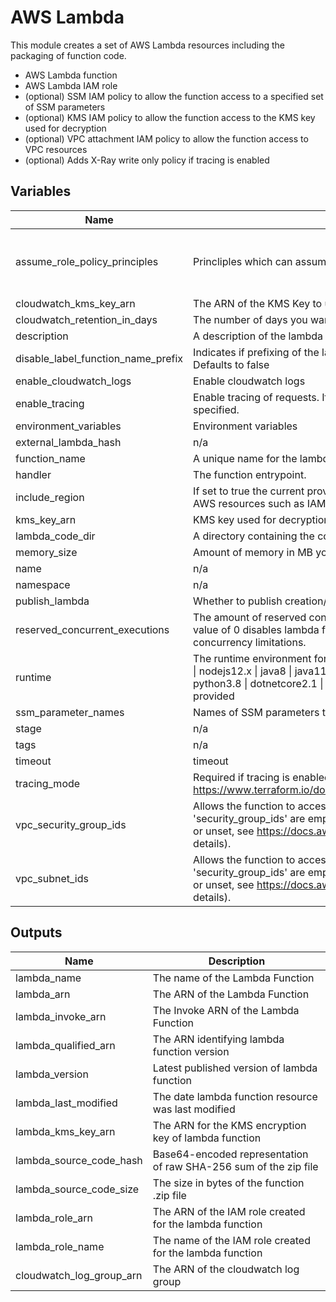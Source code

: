 # AWS Lambda

This module creates a set of AWS Lambda resources including the packaging of function code. 

- AWS Lambda function 
- AWS Lambda IAM role
- (optional) SSM IAM policy to allow the function access to a specified set of SSM parameters
- (optional) KMS IAM policy to allow the function access to the KMS key used for decryption
- (optional) VPC attachment IAM policy to allow the function access to VPC resources
- (optional) Adds X-Ray write only policy if tracing is enabled

## Variables

| Name | Description | Type | Default | Required |
|------|-------------|------|---------|:--------:|
| assume\_role\_policy\_principles | Princliples which can assume the lambdas role. | `list(string)` | <pre>[<br>  "lambda.amazonaws.com",<br>  "edgelambda.amazonaws.com"<br>]</pre> | no |
| cloudwatch\_kms\_key\_arn | The ARN of the KMS Key to use when encrypting log data | `string` | `null` | no |
| cloudwatch\_retention\_in\_days | The number of days you want to retain log events in lambda's log group | `number` | `14` | no |
| description | A description of the lambda function. | `any` | n/a | yes |
| disable\_label\_function\_name\_prefix | Indicates if prefixing of the lambda function name should be disabled. Defaults to false | `bool` | `false` | no |
| enable\_cloudwatch\_logs | Enable cloudwatch logs | `bool` | `true` | no |
| enable\_tracing | Enable tracing of requests. If tracing is enabled, tracing mode needs to be specified. | `bool` | `false` | no |
| environment\_variables | Environment variables | `map(string)` | `{}` | no |
| external\_lambda\_hash | n/a | `string` | `""` | no |
| function\_name | A unique name for the lambda function. | `string` | n/a | yes |
| handler | The function entrypoint. | `string` | n/a | yes |
| include\_region | If set to true the current providers region will be appended to any global AWS resources such as IAM roles | `bool` | `false` | no |
| kms\_key\_arn | KMS key used for decryption | `string` | `""` | no |
| lambda\_code\_dir | A directory containing the code that needs to be packaged. | `string` | `"src"` | no |
| memory\_size | Amount of memory in MB your Lambda Function can use at runtime | `string` | `"128"` | no |
| name | n/a | `string` | `"function"` | no |
| namespace | n/a | `string` | n/a | yes |
| publish\_lambda | Whether to publish creation/change as new Lambda Function Version. | `bool` | `false` | no |
| reserved\_concurrent\_executions | The amount of reserved concurrent executions for this lambda function. A value of 0 disables lambda from being triggered and -1 removes any concurrency limitations. | `number` | `-1` | no |
| runtime | The runtime environment for the Lambda function. Valid Values: nodejs10.x \| nodejs12.x \| java8 \| java11 \| python2.7 \| python3.6 \| python3.7 \| python3.8 \| dotnetcore2.1 \| dotnetcore3.1 \| go1.x \| ruby2.5 \| ruby2.7 \| provided | `string` | n/a | yes |
| ssm\_parameter\_names | Names of SSM parameters that lambda will be able to access | `list(string)` | `[]` | no |
| stage | n/a | `string` | n/a | yes |
| tags | n/a | `map(string)` | n/a | yes |
| timeout | timeout | `any` | n/a | yes |
| tracing\_mode | Required if tracing is enabled. Possible values: PassThrough or Active. See https://www.terraform.io/docs/providers/aws/r/lambda_function.html#mode | `string` | `null` | no |
| vpc\_security\_group\_ids | Allows the function to access VPC (if both 'subnet\_ids' and 'security\_group\_ids' are empty then vpc\_config is considered to be empty or unset, see https://docs.aws.amazon.com/lambda/latest/dg/vpc.html for details). | `list(string)` | `[]` | no |
| vpc\_subnet\_ids | Allows the function to access VPC subnets (if both 'subnet\_ids' and 'security\_group\_ids' are empty then vpc\_config is considered to be empty or unset, see https://docs.aws.amazon.com/lambda/latest/dg/vpc.html for details). | `list(string)` | `[]` | no |
   

## Outputs

| Name                    | Description                                                       |
| ----------------------- | ----------------------------------------------------------------- |
| lambda_name             | The name of the Lambda Function                                   |
| lambda_arn              | The ARN of the Lambda Function                                    |
| lambda_invoke_arn       | The Invoke ARN of the Lambda Function                             |
| lambda_qualified_arn    | The ARN identifying lambda function version                       |
| lambda_version          | Latest published version of lambda function                       |
| lambda_last_modified    | The date lambda function resource was last modified               |
| lambda_kms_key_arn      | The ARN for the KMS encryption key of lambda function             |
| lambda_source_code_hash | Base64-encoded representation of raw SHA-256 sum of the zip file  |
| lambda_source_code_size | The size in bytes of the function .zip file                       |
| lambda_role_arn         | The ARN of the IAM role created for the lambda function           |
| lambda_role_name        | The name of the IAM role created for the lambda function          |
| cloudwatch_log_group_arn| The ARN of the cloudwatch log group                               |


